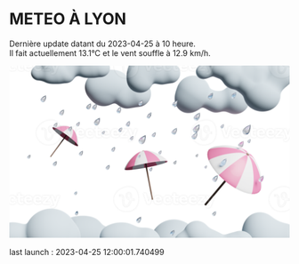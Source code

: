 # METEO À LYON

Dernière update datant du 2023-04-25 à 10 heure.  
Il fait actuellement 13.1°C et le vent souffle à 12.9 km/h.      

![](./.github/rain.png)

last launch : 2023-04-25 12:00:01.740499

